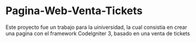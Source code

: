 # Pagina-Web-Venta-Tickets
Este proyecto fue un trabajo para la uiniversidad, la cual consistia en crear una pagina con el framework Codelgniter 3, basado en una venta de tickets

